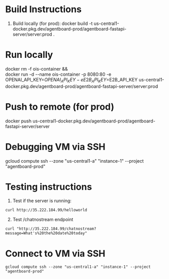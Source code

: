 # Build Instructions
1. Build locally (for prod):
docker build -t us-central1-docker.pkg.dev/agentboard-prod/agentboard-fastapi-server/server:prod .

# Run locally
docker rm -f ois-container && \
docker run -d --name ois-container -p 8080:80 -e OPENAI_API_KEY=$OPENAI_API_KEY -e E2B_API_KEY=$E2B_API_KEY us-central1-docker.pkg.dev/agentboard-prod/agentboard-fastapi-server/server:prod

# Push to remote (for prod)
docker push us-central1-docker.pkg.dev/agentboard-prod/agentboard-fastapi-server/server

# Debugging VM via SSH
gcloud compute ssh --zone "us-central1-a" "instance-1" --project "agentboard-prod"

# Testing instructions
1. Test if the server is running:
```
curl http://35.222.184.99/helloworld
```

2. Test /chatnostream endpoint
```
curl "http://35.222.184.99/chatnostream?message=What's%20the%20date%20today"
```

# Connect to VM via SSH
```
gcloud compute ssh --zone "us-central1-a" "instance-1" --project "agentboard-prod"
```